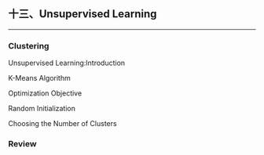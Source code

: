## 十三、Unsupervised Learning
---
### Clustering

Unsupervised Learning:Introduction

K-Means Algorithm

Optimization Objective

Random Initialization

Choosing the Number of Clusters

### Review